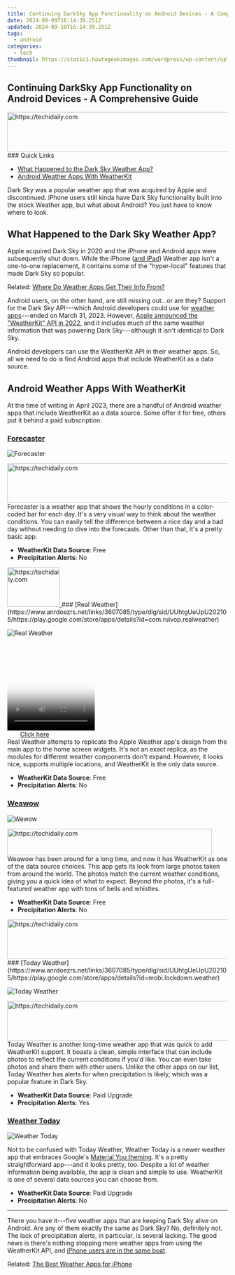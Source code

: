 ```yaml
---
title: Continuing DarkSky App Functionality on Android Devices - A Comprehensive Guide
date: 2024-09-09T16:14:39.251Z
updated: 2024-09-10T16:14:39.251Z
tags:
  - android
categories:
  - tech
thumbnail: https://static1.howtogeekimages.com/wordpress/wp-content/uploads/2023/04/Dark-Sky-grave.png
---
```


## Continuing DarkSky App Functionality on Android Devices - A Comprehensive Guide

<!-- affiliate ads begin -->
<a href="https://ephamedtechinc.pxf.io/c/5597632/2137221/26400" target="_top" id="2137221">
  <img src="//a.impactradius-go.com/display-ad/26400-2137221" border="0" alt="https://techidaily.com" width="728" height="90"/>
</a>
<img height="0" width="0" src="https://ephamedtechinc.pxf.io/i/5597632/2137221/26400" style="position:absolute;visibility:hidden;" border="0" />
<!-- affiliate ads end -->
### Quick Links

* [What Happened to the Dark Sky Weather App?](https://bypass-frp.techidaily.com/in-2024-how-to-bypass-realme-12plus-5g-frp-in-3-different-ways-by-drfone-android/)
* [Android Weather Apps With WeatherKit](https://screen-sharing-recording.techidaily.com/new-complete-minecraft-filming-guidebook-for-2024/)

 Dark Sky was a popular weather app that was acquired by Apple and discontinued. iPhone users still kinda have Dark Sky functionality built into the stock Weather app, but what about Android? You just have to know where to look.

##  What Happened to the Dark Sky Weather App?

 Apple acquired Dark Sky in 2020 and the iPhone and Android apps were subsequently shut down. While the iPhone ([and iPad](https://fox-links.techidaily.com/in-2024-streamlining-color-grading-incorenasive-guide-to-lut-integration-in-obs/)) Weather app isn't a one-to-one replacement, it contains some of the "hyper-local" features that made Dark Sky so popular.

Related: [Where Do Weather Apps Get Their Info From?](https://android-transfer.techidaily.com/how-to-transfer-data-from-vivo-t2-pro-5g-to-any-ios-devices-drfone-by-drfone-transfer-from-android-transfer-from-android/) 

 Android users, on the other hand, are still missing out...or are they? Support for the Dark Sky API---which Android developers could use for [weather apps](https://android-transfer.techidaily.com/how-to-transfer-data-from-vivo-t2-pro-5g-to-any-ios-devices-drfone-by-drfone-transfer-from-android-transfer-from-android/)\---ended on March 31, 2023\. However, [Apple announced the "WeatherKit" API in 2022](https://tech-haven.techidaily.com/bard-by-google-emerges-to-test-its-mettle-against-competitor-chatgpt/), and it includes much of the same weather information that was powering Dark Sky---although it isn't identical to Dark Sky.

 Android developers can use the WeatherKit API in their weather apps. So, all we need to do is find Android apps that include WeatherKit as a data source.

##  Android Weather Apps With WeatherKit

 At the time of writing in April 2023, there are a handful of Android weather apps that include WeatherKit as a data source. Some offer it for free, others put it behind a paid subscription.

### [Forecaster](https://www.anrdoezrs.net/links/3607085/type/dlg/sid/UUhtgUeUpU202105/https://play.google.com/store/apps/details?id=fred.weather3) 

![Forecaster](https://static1.howtogeekimages.com/wordpress/wp-content/uploads/2023/04/Forecaster.png) 

<!-- affiliate ads begin -->
<a href="https://ephamedtechinc.pxf.io/c/5597632/2130532/26400" target="_top" id="2130532">
  <img src="//a.impactradius-go.com/display-ad/26400-2130532" border="0" alt="https://techidaily.com" width="728" height="90"/>
</a>
<img height="0" width="0" src="https://ephamedtechinc.pxf.io/i/5597632/2130532/26400" style="position:absolute;visibility:hidden;" border="0" />
<!-- affiliate ads end -->
 Forecaster is a weather app that shows the hourly conditions in a color-coded bar for each day. It's a very visual way to think about the weather conditions. You can easily tell the difference between a nice day and a bad day without needing to dive into the forecasts. Other than that, it's a pretty basic app.

* **WeatherKit Data Source**: Free
* **Precipitation Alerts**: No

<!-- affiliate ads begin -->
<a href="https://aligracehair.sjv.io/c/5597632/2135350/19272" target="_top" id="2135350">
  <img src="//a.impactradius-go.com/display-ad/19272-2135350" border="0" alt="https://techidaily.com" width="120" height="90"/>
</a>
<img height="0" width="0" src="https://aligracehair.sjv.io/i/5597632/2135350/19272" style="position:absolute;visibility:hidden;" border="0" />
<!-- affiliate ads end -->
### [Real Weather](https://www.anrdoezrs.net/links/3607085/type/dlg/sid/UUhtgUeUpU202105/https://play.google.com/store/apps/details?id=com.ruivop.realweather) 

![Real Weather](https://static1.howtogeekimages.com/wordpress/wp-content/uploads/2023/04/real-weather.png) 

<!-- affiliate ads begin -->
<span id="1743243">
					<video width="200" height="200" style="cursor:pointer"
           poster="//a.impactradius-go.com/display-clicktoplayimage/1743243.png"
           onclick="if(!this.playClicked){this.play();this.setAttribute('controls',true);this.playClicked=true;}">
	   <source src="//a.impactradius-go.com/display-ad/19272-1743243">
	   <img src="//a.impactradius-go.com/display-clicktoplayimage/1743243.png" style="border: none; height: 100%; width: 100%; object-fit: contain">
	</video>
	<div style="width:125px;text-align:center"><a href="javascript:window.open(decodeURIComponent('https%3A%2F%2Faligracehair.sjv.io%2Fc%2F5597632%2F1743243%2F19272'), '_blank');void(0);">Click here</a></div>
</span>
<img height="0" width="0" src="https://imp.pxf.io/i/5597632/1743243/19272" style="position:absolute;visibility:hidden;" border="0" />
<!-- affiliate ads end -->
 Real Weather attempts to replicate the Apple Weather app's design from the main app to the home screen widgets. It's not an exact replica, as the modules for different weather components don't expand. However, it looks nice, supports multiple locations, and WeatherKit is the only data source.

* **WeatherKit Data Source**: Free
* **Precipitation Alerts**: No

### [Weawow](https://www.anrdoezrs.net/links/3607085/type/dlg/sid/UUhtgUeUpU202105/https://play.google.com/store/apps/details?id=com.weawow) 

![Wewow](https://static1.howtogeekimages.com/wordpress/wp-content/uploads/2023/04/weawow.png) 

<!-- affiliate ads begin -->
<a href="https://bluettius.sjv.io/c/5597632/2139118/17108" target="_top" id="2139118">
  <img src="//a.impactradius-go.com/display-ad/17108-2139118" border="0" alt="https://techidaily.com" width="468" height="60"/>
</a>
<img height="0" width="0" src="https://bluettius.sjv.io/i/5597632/2139118/17108" style="position:absolute;visibility:hidden;" border="0" />
<!-- affiliate ads end -->
 Weawow has been around for a long time, and now it has WeatherKit as one of the data source choices. This app gets its look from large photos taken from around the world. The photos match the current weather conditions, giving you a quick idea of what to expect. Beyond the photos, it's a full-featured weather app with tons of bells and whistles.

* **WeatherKit Data Source**: Free
* **Precipitation Alerts**: No

<!-- affiliate ads begin -->
<a href="https://ephamedtechinc.pxf.io/c/5597632/2137204/26400" target="_top" id="2137204">
  <img src="//a.impactradius-go.com/display-ad/26400-2137204" border="0" alt="https://techidaily.com" width="728" height="90"/>
</a>
<img height="0" width="0" src="https://ephamedtechinc.pxf.io/i/5597632/2137204/26400" style="position:absolute;visibility:hidden;" border="0" />
<!-- affiliate ads end -->
### [Today Weather](https://www.anrdoezrs.net/links/3607085/type/dlg/sid/UUhtgUeUpU202105/https://play.google.com/store/apps/details?id=mobi.lockdown.weather) 

![Today Weather](https://static1.howtogeekimages.com/wordpress/wp-content/uploads/2023/04/today-weather.png) 

<!-- affiliate ads begin -->
<a href="https://ephamedtechinc.pxf.io/c/5597632/2137205/26400" target="_top" id="2137205">
  <img src="//a.impactradius-go.com/display-ad/26400-2137205" border="0" alt="https://techidaily.com" width="728" height="90"/>
</a>
<img height="0" width="0" src="https://ephamedtechinc.pxf.io/i/5597632/2137205/26400" style="position:absolute;visibility:hidden;" border="0" />
<!-- affiliate ads end -->
 Today Weather is another long-time weather app that was quick to add WeatherKit support. It boasts a clean, simple interface that can include photos to reflect the current conditions if you'd like. You can even take photos and share them with other users. Unlike the other apps on our list, Today Weather has alerts for when precipitation is likely, which was a popular feature in Dark Sky.

* **WeatherKit Data Source**: Paid Upgrade
* **Precipitation Alerts**: Yes

### [Weather Today](https://www.anrdoezrs.net/links/3607085/type/dlg/sid/UUhtgUeUpU202105/https://play.google.com/store/apps/details?id=com.kokoschka.michael.weather) 

![Weather Today](https://static1.howtogeekimages.com/wordpress/wp-content/uploads/2023/04/weather-today.png) 

 Not to be confused with Today Weather, Weather Today is a newer weather app that embraces Google's [Material You theming](https://extra-resources.techidaily.com/choosing-a-gimbal-for-smooth-drone-photos-and-videos/). It's a pretty straightforward app---and it looks pretty, too. Despite a lot of weather information being available, the app is clean and simple to use. WeatherKit is one of several data sources you can choose from.

* **WeatherKit Data Source**: Paid Upgrade
* **Precipitation Alerts**: No

---

 There you have it---five weather apps that are keeping Dark Sky alive on Android. Are any of them exactly the same as Dark Sky? No, definitely not. The lack of precipitation alerts, in particular, is several lacking. The good news is there's nothing stopping more weather apps from using the WeatherKit API, and [iPhone users are in the same boat](https://extra-tips.techidaily.com/in-2024-amplifying-photos-through-acoustics-internet-based/).

Related: [The Best Weather Apps for iPhone](https://extra-tips.techidaily.com/in-2024-amplifying-photos-through-acoustics-internet-based/)

<ins class="adsbygoogle"
     style="display:block"
     data-ad-format="autorelaxed"
     data-ad-client="ca-pub-7571918770474297"
     data-ad-slot="1223367746"></ins>



<ins class="adsbygoogle"
     style="display:block"
     data-ad-client="ca-pub-7571918770474297"
     data-ad-slot="8358498916"
     data-ad-format="auto"
     data-full-width-responsive="true"></ins>


